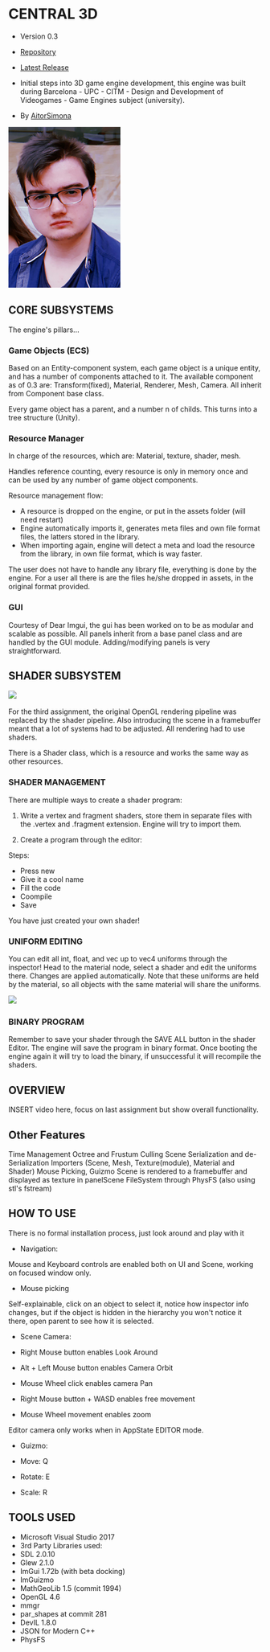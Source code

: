 # CENTRAL 3D
- Version 0.3
- [Repository](https://github.com/AitorSimona/CENTRAL-3D)
- [Latest Release](https://github.com/AitorSimona/CENTRAL-3D/releases/tag/Assignment3)

- Initial steps into 3D game engine development, this engine was built during Barcelona - UPC - CITM - Design and Development of Videogames - Game Engines subject (university).


- By [AitorSimona](https://github.com/AitorSimona)

<img src="docs/Photo.jpg">

## CORE SUBSYSTEMS

The engine's pillars...

### Game Objects (ECS)

Based on an Entity-component system, each game object is a unique entity, and has a number of components attached to it.
The available component as of 0.3 are: Transform(fixed), Material, Renderer, Mesh, Camera. All inherit from Component base class.

Every game object has a parent, and a number n of childs. This turns into a tree structure (Unity).

### Resource Manager
In charge of the resources, which are: Material, texture, shader, mesh.

Handles reference counting, every resource is only in memory once and can be used by any number of game object components.

Resource management flow:

- A resource is dropped on the engine, or put in the assets folder (will need restart)
- Engine automatically imports it, generates meta files and own file format files, the latters stored in the library.
- When importing again, engine will detect a meta and load the resource from the library, in own file format, which is way faster.

The user does not have to handle any library file, everything is done by the engine. For a user all there is are the files he/she dropped in assets, in the original format provided.

### GUI

Courtesy of Dear Imgui, the gui has been worked on to be as modular and scalable as possible. All panels inherit from a base panel class and are handled by the GUI module. Adding/modifying panels is very straightforward. 

## SHADER SUBSYSTEM

<img src="docs/WaveShader.gif">

For the third assignment, the original OpenGL rendering pipeline was replaced by the shader pipeline. Also introducing the scene in a framebuffer meant that a lot of systems had to be adjusted. All rendering had to use shaders.

There is a Shader class, which is a resource and works the same way as other resources. 

### SHADER MANAGEMENT 
There are multiple ways to create a shader program:

1. Write a vertex and fragment shaders, store them in separate files with the .vertex and .fragment extension. Engine will try to import them.

2. Create a program through the editor:

Steps:

- Press new 
- Give it a cool name
- Fill the code
- Coompile 
- Save 

You have just created your own shader! 

### UNIFORM EDITING
You can edit all int, float, and vec up to vec4 uniforms through the inspector! Head to the material node, select a shader and edit the uniforms there. Changes are applied automatically. Note that these uniforms are held by the material, so all objects with the same material will share the uniforms. 

<img src="docs/UniformEditing.gif">

### BINARY PROGRAM
Remember to save your shader through the SAVE ALL button in the shader Editor. The engine will save the program in binary format. Once booting the engine again it will try to load the binary, if unsuccessful it will recompile the shaders. 

## OVERVIEW

INSERT video here, focus on last assignment but show overall functionality.

## Other Features
Time Management
Octree and Frustum Culling
Scene Serialization and de-Serialization
Importers (Scene, Mesh, Texture(module), Material and Shader)
Mouse Picking, Guizmo
Scene is rendered to a framebuffer and displayed as texture in panelScene
FileSystem through PhysFS (also using stl's fstream)

## HOW TO USE

There is no formal installation process, just look around and play with it

- Navigation:

Mouse and Keyboard controls are enabled both on UI and Scene, working on focused window only.

- Mouse picking

Self-explainable, click on an object to select it, notice how inspector info changes, but if the object is hidden
in the hierarchy you won't notice it there, open parent to see how it is selected.

- Scene Camera:

- Right Mouse button enables Look Around
- Alt + Left Mouse button enables Camera Orbit
- Mouse Wheel click enables camera Pan
- Right Mouse button + WASD enables free movement
- Mouse Wheel movement enables zoom

Editor camera only works when in AppState EDITOR mode.

- Guizmo:

- Move: Q
- Rotate: E
- Scale: R

## TOOLS USED

- Microsoft Visual Studio 2017
- 3rd Party Libraries used:
- SDL 2.0.10
- Glew 2.1.0
- ImGui 1.72b (with beta docking)
- ImGuizmo
- MathGeoLib 1.5 (commit 1994)
- OpenGL 4.6
- mmgr
- par_shapes at commit 281 
- DevIL 1.8.0
- JSON for Modern C++
- PhysFS 
